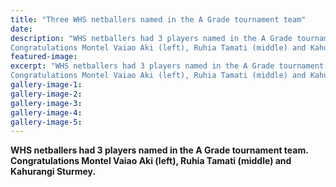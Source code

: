 ```yaml
---
title: "Three WHS netballers named in the A Grade tournament team"
date: 
description: "WHS netballers had 3 players named in the A Grade tournament team. 
Congratulations Montel Vaiao Aki (left), Ruhia Tamati (middle) and Kahurangi Sturmey."
featured-image: 
excerpt: "WHS netballers had 3 players named in the A Grade tournament team. 
Congratulations Montel Vaiao Aki (left), Ruhia Tamati (middle) and Kahurangi Sturmey."
gallery-image-1: 
gallery-image-2: 
gallery-image-3: 
gallery-image-4: 
gallery-image-5: 
---
```


<p><strong>WHS netballers had 3 players named in the A Grade tournament team. </strong><br /><strong>Congratulations Montel Vaiao Aki (left), Ruhia Tamati (middle) and Kahurangi Sturmey.</strong></p>

